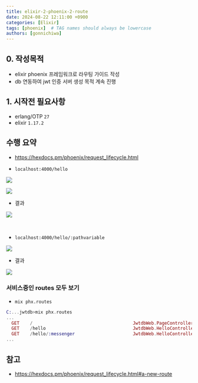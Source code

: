 ```yaml
---
title: elixir-2-phoenix-2-route
date: 2024-08-22 12:11:00 +0900
categories: [Elixir]
tags: [phoenix]  # TAG names should always be lowercase
authors: [gonnichiwa]
---
```


## 0. 작성목적

 - elixir phoenix 프레임워크로 라우팅 가이드 작성
 - db 연동하여 jwt 인증 서버 생성 목적 계속 진행

## 1. 시작전 필요사항

- erlang/OTP `27`
- elixir `1.17.2`



## 수행 요약

- https://hexdocs.pm/phoenix/request_lifecycle.html

+ `localhost:4000/hello`

![](https://blog.kakaocdn.net/dn/wkEsH/btsJaASsOiI/oZAySxpajYS0BxXFvZmPO1/img.png)

![](https://blog.kakaocdn.net/dn/t2QBC/btsJb7ayB7O/rElDtc2x1kA4L6KmVab0q1/img.png)

* 결과

![](https://blog.kakaocdn.net/dn/d5IX6a/btsJaRsVTzC/8U34ACqndPkevZ5lUhk5Rk/img.png)

<br/>

- `localhost:4000/hello/:pathvariable`

![](https://blog.kakaocdn.net/dn/74wMx/btsJb45XadC/SBUNdpEwiVZkMcGoXoqH8K/img.png)

* 결과

![](https://blog.kakaocdn.net/dn/p4CCv/btsJcQlCIbV/zEGxusCDQkHnUSpaJH1Isk/img.png)


### 서비스중인 routes 모두 보기

- `mix phx.routes`  
```elixir
C:...jwtdb>mix phx.routes
...
  GET    /                                      JwtdbWeb.PageController :home
  GET    /hello                                 JwtdbWeb.HelloController :index
  GET    /hello/:messenger                      JwtdbWeb.HelloController :show
...
```


  
## 참고

- https://hexdocs.pm/phoenix/request_lifecycle.html#a-new-route